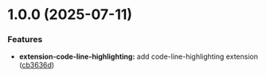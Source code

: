 # 1.0.0 (2025-07-11)


### Features

* **extension-code-line-highlighting:** add code-line-highlighting extension ([cb3636d](https://github.com/purocean/yank-note-extension/commit/cb3636d02105253f9ad4c688dafd558ed88502ee))



